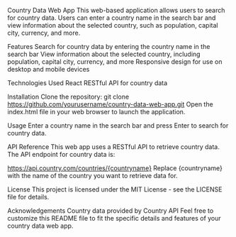 Country Data Web App
This web-based application allows users to search for country data. Users can enter a country name in the search bar and view information about the selected country, such as population, capital city, currency, and more.

Features
Search for country data by entering the country name in the search bar
View information about the selected country, including population, capital city, currency, and more
Responsive design for use on desktop and mobile devices

Technologies Used
React
RESTful API for country data

Installation
Clone the repository:
git clone https://github.com/yourusername/country-data-web-app.git
Open the index.html file in your web browser to launch the application.

Usage
Enter a country name in the search bar and press Enter to search for country data.

API Reference
This web app uses a RESTful API to retrieve country data. The API endpoint for country data is:

https://api.country.com/countries/{countryname}
Replace {countryname} with the name of the country you want to retrieve data for.

License
This project is licensed under the MIT License - see the LICENSE file for details.

Acknowledgements
Country data provided by Country API
Feel free to customize this README file to fit the specific details and features of your country data web app.